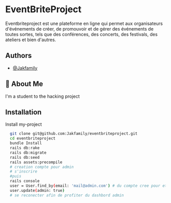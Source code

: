 
# EventBriteProject
Eventbriteproject est une plateforme en ligne qui permet aux organisateurs d'événements de créer, de promouvoir et de gérer des événements de toutes sortes, tels que des conférences, des concerts, des festivals, des ateliers et bien d'autres.



## Authors

- [@Jakfamily](https://github.com/Jakfamily)


## 🚀 About Me
I'm a student to the hacking project 


## Installation

Install my-project 

```bash
  git clone git@github.com:Jakfamily/eventbriteproject.git
  cd eventbriteproject
  bundle Install
  rails db:rake
  rails db:migrate
  rails db:seed
  rails assets:precompile
  # creation compte pour admin 
  # s'inscrire 
  #puis 
  rails console
  user = User.find_by(email: 'mail@admin.com') # du compte cree pour etre admin 
  user.update(admin: true)
  # se reconecter afin de profiter du dashbord admin

```
    
